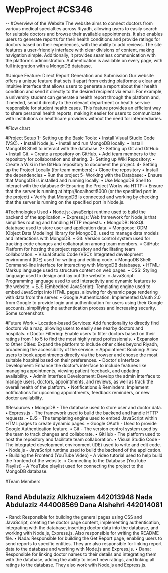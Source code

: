 # WepProject #CS346
--
#Overview of the Website
The website aims to connect doctors from various medical specialties across Riyadh, allowing users to easily search for suitable doctors and browse their available appointments. It also enables users to generate reports for their health conditions and provide ratings for doctors based on their experiences, with the ability to add reviews. The site features a user-friendly interface with clear divisions of content, making navigation simple. Additionally, it provides seamless communication with the platform’s administration. Authentication is available on every page, with full integration with a MongoDB database.

#Unique Feature: Direct Report Generation and Submission
Our website offers a unique feature that sets it apart from existing platforms: a clear and intuitive interface that allows users to generate a report about their health condition and send it directly to the desired recipient via email.
For example, a university student can generate a health report through the platform and, if needed, send it directly to the relevant department or health service responsible for student health cases. This feature provides an efficient way to share personal health reports, making it easier for users to communicate with institutions or healthcare providers without the need for intermediaries.

#Flow chart

#Project Setup
1-	Setting up the Basic Tools:
•  Install Visual Studio Code (VSC).
•  Install Node.js.
•  Install and run MongoDB locally.
•  Install MongoDB Shell to interact with the database.
2-	Setting up Git and GitHub:
•  Install Git.
•  Create a repository on GitHub.
•  Add team members to the repository for collaboration and sharing.
3-	Setting up Wiki Repository:
•	Create a Wiki in the GitHub repository to document the project.
4-	Setting up the Project Locally (for team members):
•	Clone the repository 
•	Install the dependencies
•	Run the project 
5-	Working with the Database:
•  Ensure that MongoDB is installed and running locally.
•  Use MongoDB Shell to interact with the database
6-	Ensuring the Project Works via HTTP:
•	Ensure that the server is running at http://localhost:5000 (or the specified port in the project)
•	Verify that MongoDB is connected and working by checking that the server is running on the specified port in Node.js.

#Technologies Used
•	Node.js: JavaScript runtime used to build the backend of the application.
•	Express.js: Web framework for Node.js that simplifies routing and handling HTTP requests.
•	MongoDB: NoSQL database used to store user and application data.
•	Mongoose: ODM (Object Data Modeling) library for MongoDB, used to manage data models and interactions with MongoDB.
•	Git: Version control system used for tracking code changes and collaboration among team members.
•	GitHub: Platform for hosting the project repository and facilitating team collaboration.
•	Visual Studio Code (VSC): Integrated development environment (IDE) used for writing and editing code.
•	MongoDB Shell: Command-line interface for interacting with MongoDB databases.
•	HTML: Markup language used to structure content on web pages.
•	CSS: Styling language used to design and lay out the website.
•	JavaScript: Programming language used to add interactivity and dynamic features to the website.
•	EJS (Embedded JavaScript): Templating engine used to embed JavaScript into HTML pages, allowing for dynamic page rendering with data from the server.
•	Google Authentication: Implemented OAuth 2.0 from Google to provide login and authentication for users using their Google accounts, simplifying the authentication process and increasing security.
Some screenshots

#Future Work
•	Location-based Services: Add functionality to directly find doctors via a map, allowing users to easily see nearby doctors and hospitals.
•	Doctor Filtering: Enable users to filter doctors based on their ratings from 1 to 5 to find the most highly rated professionals.
•	Expansion to Other Cities: Expand the platform to include other cities beyond Riyadh, broadening the accessibility of the service.
•	Appointment Booking: Allow users to book appointments directly via the browser and choose the most suitable hospital based on their preferences.
•	Doctor's Interface Development: Enhance the doctor’s interface to include features like managing appointments, viewing patient feedback, and updating availability.
•	Admin Interface Development: Develop the admin interface to manage users, doctors, appointments, and reviews, as well as track the overall health of the platform.
•	Notifications & Reminders: Implement notifications for upcoming appointments, feedback reminders, or new doctor availability.



#Resources
•	MongoDB - The database used to store user and doctor data.
•	Express.js - The framework used to build the backend and handle HTTP requests.
•	EJS - The templating engine used to embed JavaScript within HTML pages to create dynamic pages.
•	Google OAuth - Used to provide Google Authentication feature.
•	Git - The version control system used by the team to track changes and collaborate.
•	GitHub - The platform used to host the repository and facilitate team collaboration.
•	Visual Studio Code - The integrated development environment (IDE) used to write and edit code.
•	Node.js - JavaScript runtime used to build the backend of the application.
•	Building the Frontend (YouTube Video) - A video tutorial used to help build the frontend of the website.
•	  Connecting to the Database (YouTube Playlist) - A YouTube playlist used for connecting the project to the MongoDB database.

#Team Members

Rand Abdulaziz Alkhuzaiem 442013948
Nada  Abdulaziz 444008569
Dana Alshehri 442014081
--
•	Rand: Responsible for building the general pages using CSS and JavaScript, creating the doctor page content, implementing authentication, integrating with the database, inserting doctor data into the database, and working with Node.js, Express.js. Also responsible for writing the README file.
•	Nada: Responsible for building the Get Report page, enabling users to send reports to specific entities. They are also responsible for linking report data to the database and working with Node.js and Express.js.
•	Dana: Responsible for linking doctor names to their details and integrating them with the database, adding the ability to insert new ratings, and linking all ratings to the database. They also work with Node.js and Express.js.




